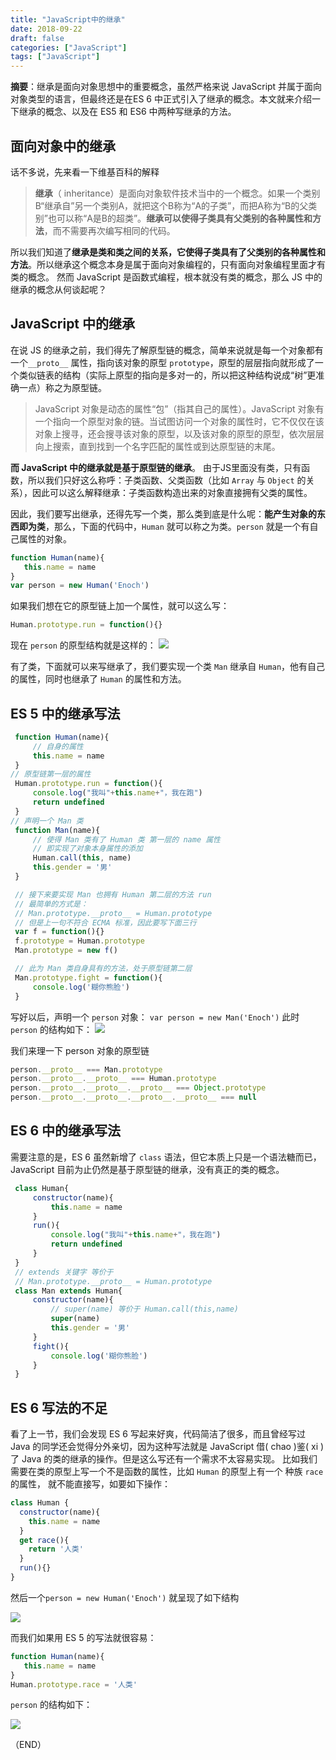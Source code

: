 ```yaml
---
title: "JavaScript中的继承"
date: 2018-09-22
draft: false
categories: ["JavaScript"] 
tags: ["JavaScript"]
---
```


**摘要**：继承是面向对象思想中的重要概念，虽然严格来说 JavaScript 并属于面向对象类型的语言，但最终还是在ES 6 中正式引入了继承的概念。本文就来介绍一下继承的概念、以及在 ES5 和 ES6 中两种写继承的方法。

## 面向对象中的继承

话不多说，先来看一下维基百科的解释
>**继承**（ inheritance）是面向对象软件技术当中的一个概念。如果一个类别B“继承自”另一个类别A，就把这个B称为“A的子类”，而把A称为“B的父类别”也可以称“A是B的超类”。**继承可以使得子类具有父类别的各种属性和方法**，而不需要再次编写相同的代码。

所以我们知道了**继承是类和类之间的关系，它使得子类具有了父类别的各种属性和方法**。所以继承这个概念本身是属于面向对象编程的，只有面向对象编程里面才有类的概念。
然而 JavaScript 是函数式编程，根本就没有类的概念，那么 JS 中的继承的概念从何谈起呢？

## JavaScript 中的继承

在说 JS 的继承之前，我们得先了解原型链的概念，简单来说就是每一个对象都有一个`__proto__` 属性，指向该对象的原型 `prototype`，原型的层层指向就形成了一个类似链表的结构（实际上原型的指向是多对一的，所以把这种结构说成“树”更准确一点）称之为原型链。

>JavaScript 对象是动态的属性“包”（指其自己的属性）。JavaScript 对象有一个指向一个原型对象的链。当试图访问一个对象的属性时，它不仅仅在该对象上搜寻，还会搜寻该对象的原型，以及该对象的原型的原型，依次层层向上搜索，直到找到一个名字匹配的属性或到达原型链的末尾。

**而 JavaScript 中的继承就是基于原型链的继承**。
由于JS里面没有类，只有函数，所以我们只好这么称呼：子类函数、父类函数（比如 `Array` 与 `Object` 的关系），因此可以这么解释继承：子类函数构造出来的对象直接拥有父类的属性。  

因此，我们要写出继承，还得先写一个类，那么类到底是什么呢：**能产生对象的东西即为类**，那么，下面的代码中，`Human` 就可以称之为类。`person` 就是一个有自己属性的对象。
 ```js
function Human(name){
    this.name = name
}
var person = new Human('Enoch')
```
如果我们想在它的原型链上加一个属性，就可以这么写：
```js
Human.prototype.run = function(){}
```
现在 `person` 的原型结构就是这样的：
![](https://upload-images.jianshu.io/upload_images/11827773-b4eaebff27341090.png?imageMogr2/auto-orient/strip%7CimageView2/2/w/1240)

有了类，下面就可以来写继承了，我们要实现一个类 `Man` 继承自 `Human`，他有自己的属性，同时也继承了 `Human` 的属性和方法。

## ES 5 中的继承写法

```js
 function Human(name){
     // 自身的属性 
     this.name = name
 }
// 原型链第一层的属性
 Human.prototype.run = function(){
     console.log("我叫"+this.name+"，我在跑")
     return undefined
 }
// 声明一个 Man 类
 function Man(name){
     // 使得 Man 类有了 Human 类 第一层的 name 属性
     // 即实现了对象本身属性的添加 
     Human.call(this, name)
     this.gender = '男'
 }

 // 接下来要实现 Man 也拥有 Human 第二层的方法 run
 // 最简单的方式是：
 // Man.prototype.__proto__ = Human.prototype
 // 但是上一句不符合 ECMA 标准，因此要写下面三行
 var f = function(){}
 f.prototype = Human.prototype
 Man.prototype = new f()

 // 此为 Man 类自身具有的方法，处于原型链第二层
 Man.prototype.fight = function(){
     console.log('糊你熊脸')
 }
```
写好以后，声明一个 `person` 对象： `var person = new Man('Enoch')`
此时  `person` 的结构如下：
![](https://upload-images.jianshu.io/upload_images/11827773-47b2f57171f11d45.png?imageMogr2/auto-orient/strip%7CimageView2/2/w/1240)

我们来理一下 person 对象的原型链
```js
person.__proto__ === Man.prototype
person.__proto__.__proto__ === Human.prototype
person.__proto__.__proto__.__proto__ === Object.prototype
person.__proto__.__proto__.__proto__.__proto__ === null
```

## ES 6 中的继承写法

需要注意的是，ES 6 虽然新增了 `class` 语法，但它本质上只是一个语法糖而已，JavaScript 目前为止仍然是基于原型链的继承，没有真正的类的概念。

```js
 class Human{
     constructor(name){
         this.name = name
     }
     run(){
         console.log("我叫"+this.name+"，我在跑")
         return undefined
     }
 }
 // extends 关键字 等价于 
 // Man.prototype.__proto__ = Human.prototype
 class Man extends Human{
     constructor(name){
         // super(name) 等价于 Human.call(this,name)
         super(name)
         this.gender = '男'
     }
     fight(){
         console.log('糊你熊脸')
     }
 }
```

## ES 6 写法的不足
看了上一节，我们会发现 ES 6 写起来好爽，代码简洁了很多，而且曾经写过 Java 的同学还会觉得分外亲切，因为这种写法就是 JavaScript 借( chao )鉴( xi )了 Java 的类的继承的操作。但是这么写还有一个需求不太容易实现。
比如我们需要在类的原型上写一个不是函数的属性，比如 `Human` 的原型上有一个 种族 `race` 的属性， 就不能直接写，如要如下操作：
```js
class Human {
  constructor(name){
    this.name = name
  }
  get race(){
    return '人类'
  }
  run(){}
}
```
然后一个`person = new Human('Enoch')` 就呈现了如下结构 

![](https://upload-images.jianshu.io/upload_images/11827773-f7728b0b655f59d6.png?imageMogr2/auto-orient/strip%7CimageView2/2/w/1240)

而我们如果用 ES 5 的写法就很容易：
```js
function Human(name){
   this.name = name
}
Human.prototype.race = '人类'
```
`person` 的结构如下：

![](https://upload-images.jianshu.io/upload_images/11827773-18458b6c119214f8.png?imageMogr2/auto-orient/strip%7CimageView2/2/w/1240)

（END）
